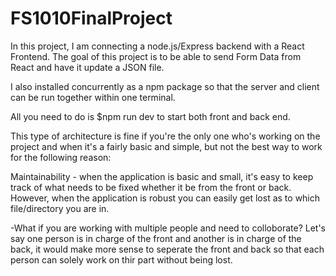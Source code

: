 # FS1010FinalProject

In this project, I am connecting a node.js/Express backend with a React Frontend. 
The goal of this project is to be able to send Form Data from React and have it update a JSON file. 

I also installed concurrently as a npm package so that the server and client can be run together within one terminal. 

All you need to do is $npm run dev to start both front and back end. 

This type of architecture is fine if you're the only one who's working on the project and when it's a fairly basic and simple, but not the best way to work for the following reason:

 Maintainability - when the application is basic and small, it's easy to keep track of what needs to be fixed whether it be from the front or back. However, when the application is robust you can easily get lost as to which file/directory you are in. 

 -What if you are working with multiple people and need to colloborate? Let's say one person is in charge of the front and another is in charge of the back, it would make more sense to seperate the front and back so that each person can solely work on thir part without being lost. 